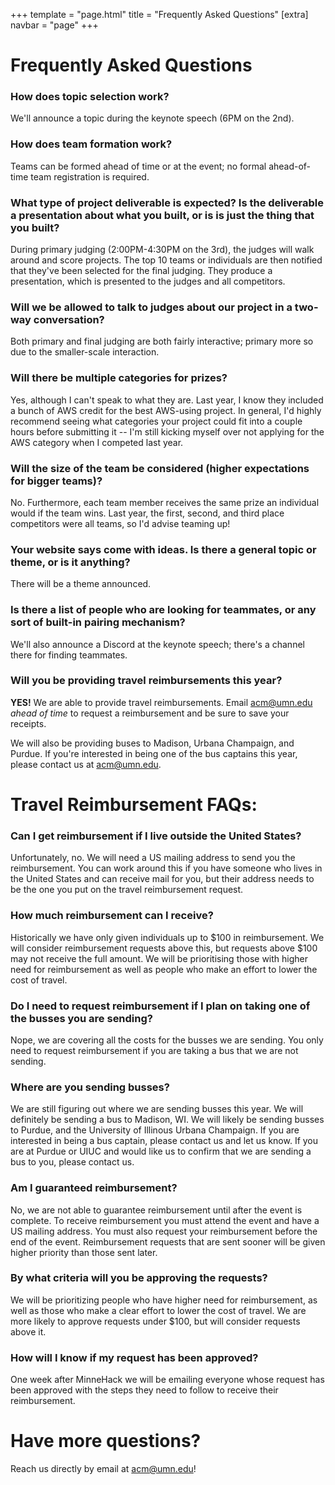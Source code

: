 +++
template = "page.html"
title = "Frequently Asked Questions"
[extra]
navbar = "page"
+++

# Frequently Asked Questions

### How does topic selection work?

We'll announce a topic during the keynote speech (6PM on the 2nd).

### How does team formation work?
	
Teams can be formed ahead of time or at the event; no formal ahead-of-time team registration is required.

### What type of project deliverable is expected? Is the deliverable a presentation about what you built, or is is just the thing that you built?
	
During primary judging (2:00PM-4:30PM on the 3rd), the judges will walk around and score projects. The top 10 teams or individuals are then notified that they've been selected for the final judging. They produce a presentation, which is presented to the judges and all competitors.
		
### Will we be allowed to talk to judges about our project in a two-way conversation?

Both primary and final judging are both fairly interactive; primary more so due to the smaller-scale interaction.

### Will there be multiple categories for prizes?
	
Yes, although I can't speak to what they are. Last year, I know they included a bunch of AWS credit for the best AWS-using project. In general, I'd highly recommend seeing what categories your project could fit into a couple hours before submitting it -- I'm still kicking myself over not applying for the AWS category when I competed last year.

### Will the size of the team be considered (higher expectations for bigger teams)?
	
No. Furthermore, each team member receives the same prize an individual would if the team wins. Last year, the first, second, and third place competitors were all teams, so I'd advise teaming up!

### Your website says come with ideas.  Is there a general topic or theme, or is it anything?
	
There will be a theme announced.

### Is there a list of people who are looking for teammates, or any sort of built-in pairing mechanism?
	
We'll also announce a Discord at the keynote speech; there's a channel there for finding teammates.

### Will you be providing travel reimbursements this year?

**YES!** We are able to provide travel reimbursements. Email [acm@umn.edu](mailto:acm@umn.edu) *ahead of time* to request a reimbursement and be sure to save your receipts.

We will also be providing buses to Madison, Urbana Champaign, and Purdue. If you're interested in being one of the bus captains this year, please contact us at [acm@umn.edu](mailto:acm@umn.edu).


# Travel Reimbursement FAQs:

### Can I get reimbursement if I live outside the United States?

Unfortunately, no. We will need a US mailing address to send you the reimbursement. You can work around this if you have someone who lives in the United States and can receive mail for you, but their address needs to be the one you put on the travel reimbursement request.

### How much reimbursement can I receive?

Historically we have only given individuals up to $100 in reimbursement. We will consider reimbursement requests above this, but requests above $100 may not receive the full amount. We will be prioritising those with higher need for reimbursement as well as people who make an effort to lower the cost of travel.

### Do I need to request reimbursement if I plan on taking one of the busses you are sending?

Nope, we are covering all the costs for the busses we are sending. You only need to request reimbursement if you are taking a bus that we are not sending.

### Where are you sending busses?

We are still figuring out where we are sending busses this year. We will definitely be sending a bus to Madison, WI. We will likely be sending busses to Purdue, and the University of Illinous Urbana Champaign. If you are interested in being a bus captain, please contact us and let us know. If you are at Purdue or UIUC and would like us to confirm that we are sending a bus to you, please contact us. 

### Am I guaranteed reimbursement?

No, we are not able to guarantee reimbursement until after the event is complete. To receive reimbursement you must attend the event and have a US mailing address. You must also request your reimbursement before the end of the event. Reimbursement requests that are sent sooner will be given higher priority than those sent later.

### By what criteria will you be approving the requests?

We will be prioritizing people who have higher need for reimbursement, as well as those who make a clear effort to lower the cost of travel. We are more likely to approve requests under $100, but will consider requests above it.

### How will I know if my request has been approved?

One week after MinneHack we will be emailing everyone whose request has been approved with the steps they need to follow to receive their reimbursement. 

# Have more questions?

Reach us directly by email at [acm@umn.edu](mailto:acm@umn.edu)!

